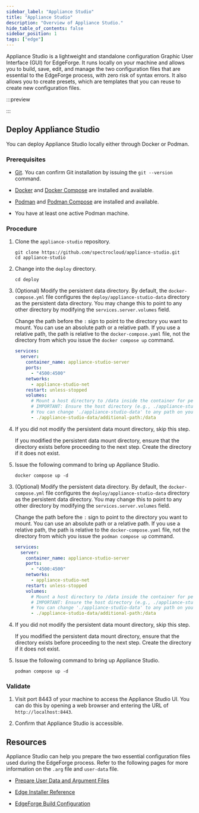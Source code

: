 ```yaml
---
sidebar_label: "Appliance Studio"
title: "Appliance Studio"
description: "Overview of Appliance Studio."
hide_table_of_contents: false
sidebar_position: 1
tags: ["edge"]
---
```


Appliance Studio is a lightweight and standalone configuration Graphic User Interface (GUI) for EdgeForge. It runs
locally on your machine and allows you to build, save, edit, and manage the two configuration files that are essential
to the EdgeForge process, with zero risk of syntax errors. It also allows you to create presets, which are templates
that you can reuse to create new configuration files.

:::preview

:::

## Deploy Appliance Studio

You can deploy Appliance Studio locally either through Docker or Podman.

### Prerequisites

- [Git](https://git-scm.com/downloads). You can confirm Git installation by issuing the `git --version` command.

<Tabs group="method">

<TabItem value="Docker Compose">

- [Docker](https://docker.io) and [Docker Compose](https://docs.docker.com/compose/install/) are installed and
  available.

</TabItem>

<TabItem value="Podman Compose">

- [Podman](https://podman.io/docs/installation) and
  [Podman Compose](https://podman-desktop.io/docs/compose/setting-up-compose) are installed and available.

- You have at least one active Podman machine.

</TabItem>

</Tabs>

### Procedure

1. Clone the `appliance-studio` repository.

   ```shell
   git clone https://github.com/spectrocloud/appliance-studio.git
   cd appliance-studio
   ```

2. Change into the `deploy` directory.

   ```shell
   cd deploy
   ```

<Tabs group="method">

<!-- <TabItem value="Helm">

2. Issue the following command to create a `kind` cluster.

   ```shell
   kind create cluster --name appliance-studio
   ```

3. Issue the following command to install the Nginx ingress controller.

   ```shell
   kubectl apply -f https://raw.githubusercontent.com/kubernetes/ingress-nginx/main/deploy/static/provider/kind/deploy.yaml
   ```

4. Issue the following command to label the control plane node `ingress-ready=true`

   ```shell
   kubectl label nodes appliance-studio-control-plane ingress-ready=true --overwrite
   ```

5. Issue the following command to ensure that the ingress controller is ready before proceeding to the next step. This
   may take a few minutes. When the ingress controller is ready, kubectl will alert you in the terminal that the
   condition has been met.

   ```shell
   kkubectl wait --namespace ingress-nginx \
    --for=condition=ready pod \
    --selector=app.kubernetes.io/component=controller \
    --timeout=300s
   ```

   ```shell
   pod/ingress-nginx-controller-54c4d66db9-fsl57 condition met
   ```

6. Issue the following command to deploy Appliance Studio on Helm.

   ```shell
   helm upgrade --install appliance-studio ./deploy/charts/appliance-studio \
        --namespace appliance-studio --create-namespace
   ```

</TabItem> -->

<TabItem value="Docker Compose">

3. (Optional) Modify the persistent data directory. By default, the `docker-compose.yml` file configures the
   `deploy/appliance-studio-data` directory as the persistent data directory. You may change this to point to any other
   directory by modifying the `services.server.volumes` field.

   Change the path before the `:` sign to point to the directory you want to mount. You can use an absolute path or a
   relative path. If you use a relative path, the path is relative to the `docker-compose.yaml` file, not the directory
   from which you issue the `docker compose up` command.

   ```yaml {11} title="Example" hideClipboard
   services:
     server:
       container_name: appliance-studio-server
       ports:
         - "4500:4500"
       networks:
         - appliance-studio-net
       restart: unless-stopped
       volumes:
         # Mount a host directory to /data inside the container for persistent storage.
         # IMPORTANT: Ensure the host directory (e.g., ./appliance-studio-data below) exists locally before running 'docker-compose up'.
         # You can change './appliance-studio-data' to any path on your host machine.
         - ./appliance-studio-data/additional-path:/data
   ```

4. If you did not modify the persistent data mount directory, skip this step.

   If you modified the persistent data mount directory, ensure that the directory exists before proceeding to the next
   step. Create the directory if it does not exist.

5. Issue the following command to bring up Appliance Studio.

   ```shell
   docker compose up -d
   ```

</TabItem>

<TabItem value="Podman Compose">

3. (Optional) Modify the persistent data directory. By default, the `docker-compose.yml` file configures the
   `deploy/appliance-studio-data` directory as the persistent data directory. You may change this to point to any other
   directory by modifying the `services.server.volumes` field.

   Change the path before the `:` sign to point to the directory you want to mount. You can use an absolute path or a
   relative path. If you use a relative path, the path is relative to the `docker-compose.yaml` file, not the directory
   from which you issue the `podman compose up` command.

   ```yaml {11} title="Example" hideClipboard
   services:
     server:
       container_name: appliance-studio-server
       ports:
         - "4500:4500"
       networks:
         - appliance-studio-net
       restart: unless-stopped
       volumes:
         # Mount a host directory to /data inside the container for persistent storage.
         # IMPORTANT: Ensure the host directory (e.g., ./appliance-studio-data below) exists locally before running 'docker-compose up'.
         # You can change './appliance-studio-data' to any path on your host machine.
         - ./appliance-studio-data/additional-path:/data
   ```

4. If you did not modify the persistent data mount directory, skip this step.

   If you modified the persistent data mount directory, ensure that the directory exists before proceeding to the next
   step. Create the directory if it does not exist.

5. Issue the following command to bring up Appliance Studio.

   ```shell
   podman compose up -d
   ```

</TabItem>

</Tabs>

### Validate

1. Visit port 8443 of your machine to access the Appliance Studio UI. You can do this by opening a web browser and
   entering the URL of `http://localhost:8443`.

2. Confirm that Appliance Studio is accessible.

## Resources

Appliance Studio can help you prepare the two essential configuration files used during the EdgeForge process. Refer to
the following pages for more information on the `.arg` file and `user-data` file.

- [Prepare User Data and Argument Files](./prepare-user-data.md)

- [Edge Installer Reference](../edge-configuration/installer-reference.md)

- [EdgeForge Build Configuration](./palette-canvos/arg.md)
